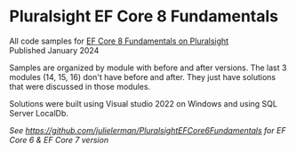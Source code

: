 # Pluralsight EF Core 8 Fundamentals  

All code samples for [EF Core 8 Fundamentals on Pluralsight](https://www.pluralsight.com/courses/ef-core-8-fundamentals)  
Published January 2024 

Samples are organized by module with before and after versions. The last 3 modules (14, 15, 16) don't have before and after. They just have solutions that were discussed in those modules.

Solutions were built using Visual studio 2022 on Windows and using SQL Server LocalDb.

_See https://github.com/julielerman/PluralsightEFCore6Fundamentals for EF Core 6 & EF Core 7 version_

